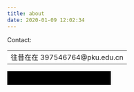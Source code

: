 ```yaml
---
title: about
date: 2020-01-09 12:02:34
---
```


Contact:
<table><tr><td bgcolor=white>往昔在在 397546764@pku.edu.cn</td></tr></table>
<table><tr><td bgcolor=black><font color=Black>琉璃猫 tulongzikun@126.com</font></td></tr></table>

